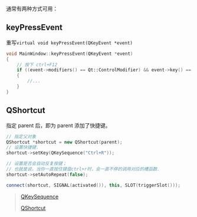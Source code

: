 通常有两种方式可用：

## keyPressEvent

重写`virtual void keyPressEvent(QKeyEvent *event)`

```cpp
void MainWindow::keyPressEvent(QKeyEvent *event)
{
    // 按下 ctrl+F12
    if ((event->modifiers() == Qt::ControlModifier) && event->key() == Qt::Key_F12)
    {
        //...
    }
}

```

## QShortcut
指定 parent 后，即为 parent 添加了快捷键。

```cpp
// 指定父对象
QShortcut *shortcut = new QShortcut(parent);
// 设置快捷键.
shortcut->setKey(QKeySequence("Ctrl+R"));

// 设置是否会自动反复按键；
// 也就是说，当你一直按住键盘ctrl+r时，会一直不停的调用对应的槽函数.
shortcut->setAutoRepeat(false);

connect(shortcut, SIGNAL(activated()), this, SLOT(triggerSlot()));
```



> [QKeySequence](https://doc.qt.io/qt-5/qkeysequence.html)
>
> [QShortcut](https://doc.qt.io/qt-5/qshortcut.html)